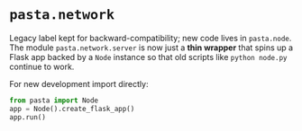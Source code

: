 # `pasta.network`

Legacy label kept for backward-compatibility; new code lives in
`pasta.node`.  The module `pasta.network.server` is now just a **thin
wrapper** that spins up a Flask app backed by a `Node` instance so that
old scripts like `python node.py` continue to work.

For new development import directly:

```python
from pasta import Node
app = Node().create_flask_app()
app.run()
```
